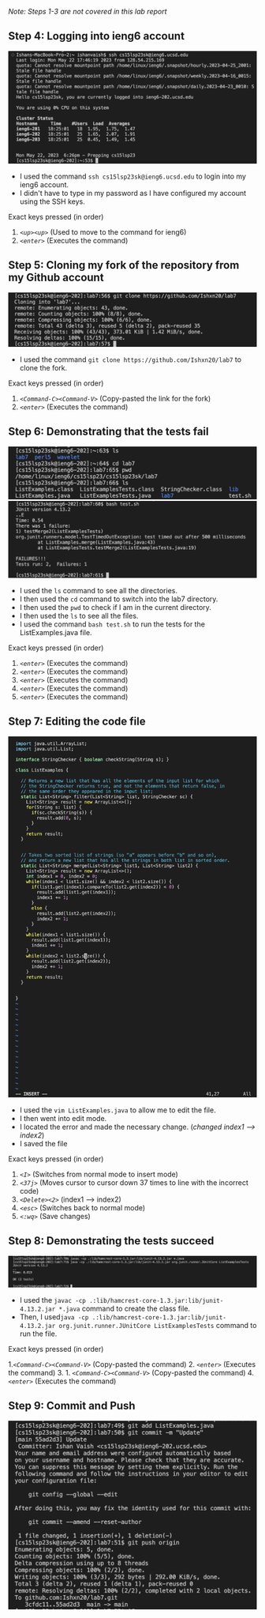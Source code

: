 *Note: Steps 1-3 are not covered in this lab report*

## Step 4: Logging into ieng6 account

![Image](ieng6.png)

* I used the command ```ssh cs15lsp23sk@ieng6.ucsd.edu``` to login into my ieng6 account.
* I didn't have to type in my password as I have configured my account using the SSH keys.

Exact keys pressed (in order)

1. *```<up><up>```* (Used to move to the command for ieng6)
2. *```<enter>```* (Executes the command)

## Step 5: Cloning my fork of the repository from my Github account

![Image](clone.png)

* I used the command ```git clone https://github.com/Ishxn20/lab7``` to clone the fork.

Exact keys pressed (in order)

1. *```<Command-C><Command-V>```* (Copy-pasted the link for the fork)
2. *```<enter>```* (Executes the command)

## Step 6: Demonstrating that the tests fail

![Image](D1.png)
![Image](D.png)

* I used the ```ls``` command to see all the directories.
* I then used the ```cd``` command to switch into the lab7 directory.
* I then used the ```pwd``` to check if I am in the current directory.
* I then used the ```ls``` to see all the files.
* I used the command ```bash test.sh``` to run the tests for the ListExamples.java file.

Exact keys pressed (in order)

1. *```<enter>```* (Executes the command)
2. *```<enter>```* (Executes the command)
3. *```<enter>```* (Executes the command)
4. *```<enter>```* (Executes the command)
5. *```<enter>```* (Executes the command)

## Step 7: Editing the code file

![Image](E.png)

* I used the ```vim ListExamples.java``` to allow me to edit the file.
* I then went into edit mode.
* I located the error and made the necessary change. (*changed index1 --> index2*)
* I saved the file 

Exact keys pressed (in order)

1. *```<I>```* (Switches from normal mode to insert mode)
2. *```<37j>```* (Moves cursor to cursor down 37 times to line with the incorrect code)
3. *```<Delete><2>```* (index1 --> index2)
4. *```<esc>```* (Switches back to normal mode)
5. *```<:wq>```* (Save changes)

## Step 8: Demonstrating the tests succeed

![Image](S.png)

* I used the ```javac -cp .:lib/hamcrest-core-1.3.jar:lib/junit-4.13.2.jar *.java``` command to create the class file.
* Then, I used```java -cp .:lib/hamcrest-core-1.3.jar:lib/junit-4.13.2.jar org.junit.runner.JUnitCore ListExamplesTests``` command to run the file.

Exact keys pressed (in order)

1.*```<Command-C><Command-V>```* (Copy-pasted the command)
2. *```<enter>```* (Executes the command)
3. 1. *```<Command-C><Command-V>```* (Copy-pasted the command)
4. *```<enter>```* (Executes the command)

## Step 9: Commit and Push

![Image](P.png)




















